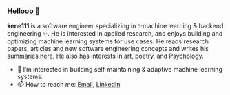### Hellooo 👋


**kene111** is a software engineer specializing in ✨machine learning & backend engineering ✨. He is interested in applied research, and enjoys building and optimizing machine learning systems for use cases. He reads research papers, articles and new software engineering concepts and  writes his summaries [here](https://kenechiojukwu.medium.com/). He also has interests in art, poetry, and Psychology. 


- 🌱 I’m interested in building self-maintaining & adaptive machine learning systems.
- 📫 How to reach me: [Email](kenechiojukwu@gmail.com),  [LinkedIn](https://www.linkedin.com/in/kenechi-ojukwu-413272173/)

